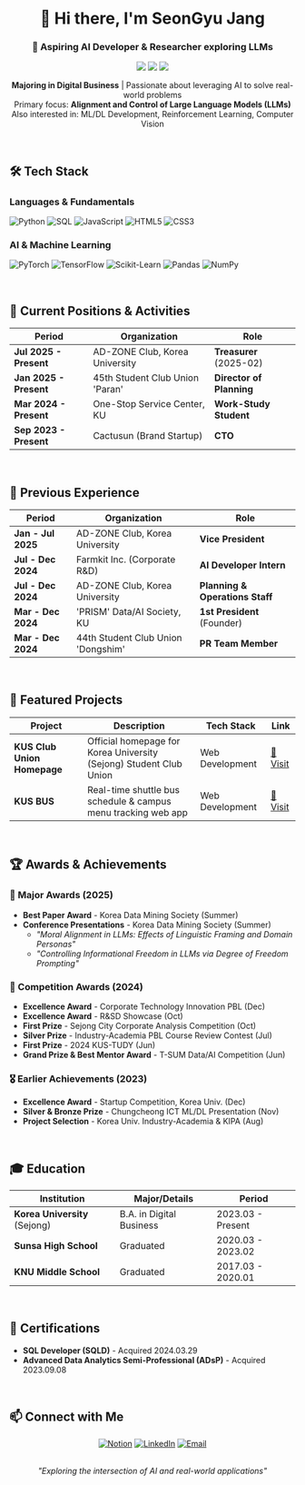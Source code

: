 <div align="center">
  <h1>👋 Hi there, I'm SeonGyu Jang</h1>
  <h3>🚀 Aspiring AI Developer & Researcher exploring LLMs</h3>
  
  <p>
    <img src="https://img.shields.io/badge/🇰🇷_South_Korea-white?style=flat-square" />
    <img src="https://img.shields.io/badge/Born_2004-blue?style=flat-square" />
    <img src="https://img.shields.io/badge/Korea_University-crimson?style=flat-square" />
  </p>
  
  <p>
    <b>Majoring in Digital Business</b> | Passionate about leveraging AI to solve real-world problems
    <br/>
    Primary focus: <b>Alignment and Control of Large Language Models (LLMs)</b>
    <br/>
    Also interested in: ML/DL Development, Reinforcement Learning, Computer Vision
  </p>
</div>

<br/>

## 🛠️ Tech Stack

### Languages & Fundamentals
![Python](https://img.shields.io/badge/Python-3776AB?style=flat-square&logo=python&logoColor=white)
![SQL](https://img.shields.io/badge/SQL-4479A1?style=flat-square&logo=postgresql&logoColor=white)
![JavaScript](https://img.shields.io/badge/JavaScript-F7DF1E?style=flat-square&logo=javascript&logoColor=black)
![HTML5](https://img.shields.io/badge/HTML5-E34F26?style=flat-square&logo=html5&logoColor=white)
![CSS3](https://img.shields.io/badge/CSS3-1572B6?style=flat-square&logo=css3&logoColor=white)

### AI & Machine Learning
![PyTorch](https://img.shields.io/badge/PyTorch-EE4C2C?style=flat-square&logo=pytorch&logoColor=white)
![TensorFlow](https://img.shields.io/badge/TensorFlow-FF6F00?style=flat-square&logo=tensorflow&logoColor=white)
![Scikit-Learn](https://img.shields.io/badge/scikit--learn-F7931E?style=flat-square&logo=scikit-learn&logoColor=white)
![Pandas](https://img.shields.io/badge/Pandas-150458?style=flat-square&logo=pandas&logoColor=white)
![NumPy](https://img.shields.io/badge/NumPy-013243?style=flat-square&logo=numpy&logoColor=white)

<br/>

## 🚀 Current Positions & Activities

| Period | Organization | Role |
|--------|-------------|------|
| **Jul 2025 - Present** | AD-ZONE Club, Korea University | **Treasurer** (2025-02) |
| **Jan 2025 - Present** | 45th Student Club Union 'Paran' | **Director of Planning** |
| **Mar 2024 - Present** | One-Stop Service Center, KU | **Work-Study Student** |
| **Sep 2023 - Present** | Cactusun (Brand Startup) | **CTO** |

<br/>

## 💼 Previous Experience

| Period | Organization | Role |
|--------|-------------|------|
| **Jan - Jul 2025** | AD-ZONE Club, Korea University | **Vice President** |
| **Jul - Dec 2024** | Farmkit Inc. (Corporate R&D) | **AI Developer Intern** |
| **Jul - Dec 2024** | AD-ZONE Club, Korea University | **Planning & Operations Staff** |
| **Mar - Dec 2024** | 'PRISM' Data/AI Society, KU | **1st President** (Founder) |
| **Mar - Dec 2024** | 44th Student Club Union 'Dongshim' | **PR Team Member** |

<br/>

## 📂 Featured Projects

| Project | Description | Tech Stack | Link |
|---------|-------------|------------|------|
| **KUS Club Union Homepage** | Official homepage for Korea University (Sejong) Student Club Union | Web Development | [🔗 Visit](https://kus-club-union.fly.dev/) |
| **KUS BUS** | Real-time shuttle bus schedule & campus menu tracking web app | Web Development | [🔗 Visit](https://www.kus-bus.site/) |

<br/>

## 🏆 Awards & Achievements

### 🥇 Major Awards (2025)
- **Best Paper Award** - Korea Data Mining Society (Summer)
- **Conference Presentations** - Korea Data Mining Society (Summer)
  - *"Moral Alignment in LLMs: Effects of Linguistic Framing and Domain Personas"*
  - *"Controlling Informational Freedom in LLMs via Degree of Freedom Prompting"*

### 🏅 Competition Awards (2024)
- **Excellence Award** - Corporate Technology Innovation PBL (Dec)
- **Excellence Award** - R&SD Showcase (Oct)
- **First Prize** - Sejong City Corporate Analysis Competition (Oct)
- **Silver Prize** - Industry-Academia PBL Course Review Contest (Jul)
- **First Prize** - 2024 KUS-TUDY (Jun)
- **Grand Prize & Best Mentor Award** - T-SUM Data/AI Competition (Jun)

### 🎖️ Earlier Achievements (2023)
- **Excellence Award** - Startup Competition, Korea Univ. (Dec)
- **Silver & Bronze Prize** - Chungcheong ICT ML/DL Presentation (Nov)
- **Project Selection** - Korea Univ. Industry-Academia & KIPA (Aug)

<br/>

## 🎓 Education

| Institution | Major/Details | Period |
|-------------|---------------|---------|
| **Korea University** (Sejong) | B.A. in Digital Business | 2023.03 - Present |
| **Sunsa High School** | Graduated | 2020.03 - 2023.02 |
| **KNU Middle School** | Graduated | 2017.03 - 2020.01 |

<br/>

## 📜 Certifications

- **SQL Developer (SQLD)** - Acquired 2024.03.29
- **Advanced Data Analytics Semi-Professional (ADsP)** - Acquired 2023.09.08

<br/>

## 📫 Connect with Me

<div align="center">
  
  [![Notion](https://img.shields.io/badge/Notion-000000?style=for-the-badge&logo=notion&logoColor=white)](https://www.notion.so/jangseongyu/8992c6366519499381728c6feee63163)
  [![LinkedIn](https://img.shields.io/badge/LinkedIn-0077B5?style=for-the-badge&logo=linkedin&logoColor=white)](https://www.linkedin.com/in/seongyu-jang-5b8268297/)
  [![Email](https://img.shields.io/badge/Email-D14836?style=for-the-badge&logo=gmail&logoColor=white)](mailto:dsng3419@gmail.com)
  
</div>

<div align="center">
  <br/>
  <i>"Exploring the intersection of AI and real-world applications"</i>
</div
